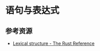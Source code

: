 # 语句与表达式

<!--ts-->
<!--te-->

## 参考资源

- [Lexical structure - The Rust Reference](https://doc.rust-lang.org/stable/reference/lexical-structure.html)